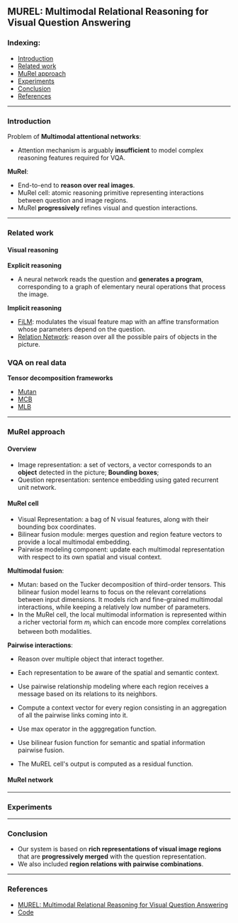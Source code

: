 ## MUREL: Multimodal Relational Reasoning for Visual Question Answering

### Indexing:
- [Introduction](#Introduction)
- [Related work](#Related-work)
- [MuRel approach](#MuRel-approach)
- [Experiments](#Experiments)
- [Conclusion](#Conclusion)
- [References](#References)

---
### Introduction
Problem of **Multimodal attentional networks**:
- Attention mechanism is arguably **insufficient** to model complex reasoning features required for VQA.

**MuRel**:
- End-to-end to **reason over real images**.
- MuRel cell: atomic reasoning primitive representing interactions between question and image regions.
- MuRel **progressively** refines visual and question interactions.

---
### Related work
#### Visual reasoning
**Explicit reasoning**
- A neural network reads the question and **generates a program**, corresponding to a graph of elementary neural operations that
process the image.

**Implicit reasoning**
- [FiLM](https://arxiv.org/pdf/1709.07871.pdf): modulates the visual feature map with an affine transformation whose parameters depend on the question.
- [Relation Network](https://papers.nips.cc/paper/7082-a-simple-neural-network-module-for-relational-reasoning.pdf): reason over all the possible pairs of objects in the picture.

### VQA on real data
**Tensor decomposition frameworks**
- [Mutan](http://openaccess.thecvf.com/content_ICCV_2017/papers/Ben-younes_MUTAN_Multimodal_Tucker_ICCV_2017_paper.pdf)
- [MCB](https://arxiv.org/pdf/1606.01847.pdf)
- [MLB](https://arxiv.org/pdf/1610.04325.pdf)

---
### MuRel approach
#### Overview
- Image representation: a set of vectors, a vector corresponds to an **object** detected in the picture; **Bounding boxes**;
- Question representation: sentence embedding using gated recurrent unit network.

#### MuRel cell
- Visual Representation: a bag of N visual features, along with their bounding box coordinates.
- Bilinear fusion module: merges question and region feature vectors to provide a local multimodal embedding.
- Pairwise modeling component: update each multimodal representation with respect to its own spatial and visual context.

**Multimodal fusion**:
- Mutan: based on the Tucker decomposition of third-order tensors. This bilinear fusion model learns to focus on the relevant correlations between input dimensions. It models rich and fine-grained multimodal interactions, while keeping a relatively low number of parameters.
- In the MuRel cell, the local multimodal information is represented within a richer vectorial form $m_i$ which can encode more complex correlations between both modalities.

**Pairwise interactions**:
- Reason over multiple object that interact together.
- Each representation to be aware of the spatial and semantic context.
- Use pairwise relationship modeling where each region receives a message based on its relations to its neighbors.

- Compute a context vector for every region consisting in an aggregation of all the pairwise links coming into it.
- Use max operator in the agggregation function.
- Use bilinear fusion function for semantic and spatial information pairwise fusion.
- The MuREL cell's output is computed as a residual function.

#### MuRel network




---
### Experiments

---
### Conclusion
- Our system is based on **rich representations of visual image regions** that are **progressively merged** with the question representation.
- We also included **region relations with pairwise combinations**.

---
### References
- [MUREL: Multimodal Relational Reasoning for Visual Question Answering](https://arxiv.org/pdf/1902.09487.pdf)
- [Code](https://github.com/Cadene/murel.bootstrap.pytorch)
